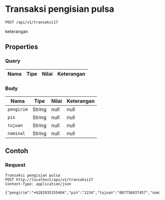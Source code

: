 # Transaksi pengisian pulsa
```http
POST /api/v1/transaksi17
```
keterangan
## Properties
### Query
Nama | Tipe | Nilai | Keterangan
--- | --- | --- | ---
### Body
Nama | Tipe | Nilai | Keterangan
--- | --- | --- | ---
<code>pengirim</code> | String | null | null
<code>pin</code> | String | null | null
<code>tujuan</code> | String | null | null
<code>nominal</code> | String | null | null
## Contoh
### Request
```http
Transaksi pengisian pulsa
POST http://localhost/api/v1/transaksi17
Content-Type: application/json

{"pengirim":"+6281935155404","pin":"1234","tujuan":"087758437457","nominal":"50"}
```
